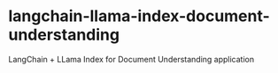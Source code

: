 # langchain-llama-index-document-understanding
LangChain + LLama Index for Document Understanding application
